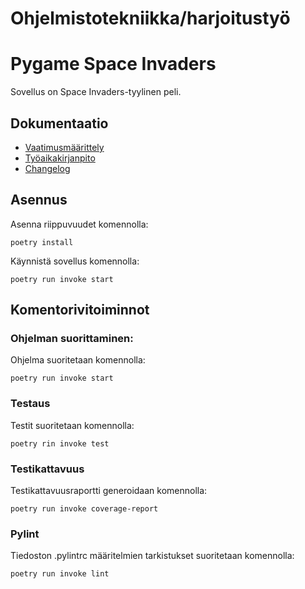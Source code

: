 # Ohjelmistotekniikka/harjoitustyö
# Pygame Space Invaders
Sovellus on Space Invaders-tyylinen peli.

## Dokumentaatio
- [Vaatimusmäärittely](https://github.com/NooraKemp/ot-harjoitustyo/blob/master/dokumentaatio/vaatimusmaarittely.md)
- [Työaikakirjanpito](https://github.com/NooraKemp/ot-harjoitustyo/blob/master/dokumentaatio/tuntikirjanpito.md)
- [Changelog](https://github.com/NooraKemp/ot-harjoitustyo/blob/master/dokumentaatio/changelog.md)

## Asennus
Asenna riippuvuudet komennolla:

```
poetry install
```

Käynnistä sovellus komennolla:

```
poetry run invoke start
```

## Komentorivitoiminnot
### Ohjelman suorittaminen:
Ohjelma suoritetaan komennolla:

```
poetry run invoke start
```

### Testaus
Testit suoritetaan komennolla:

```
poetry rin invoke test
```

### Testikattavuus
Testikattavuusraportti generoidaan komennolla:

```
poetry run invoke coverage-report
```

### Pylint
Tiedoston .pylintrc määritelmien tarkistukset suoritetaan komennolla:

```
poetry run invoke lint
```

